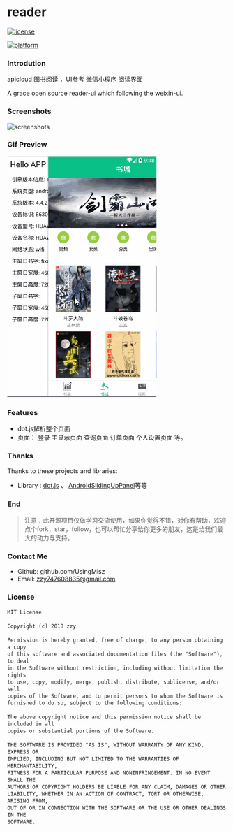 # reader
[![license](https://img.shields.io/badge/license-MIT-blue.svg)](https://github.com/UsingMisz/reader/#license)

[![platform](https://img.shields.io/badge/platform-javascript-green.svg)](https://www.javascript.com)


### Introdution

apicloud 图书阅读 ，UI参考 微信小程序 阅读界面 

A grace open source reader-ui which following the weixin-ui. 
### Screenshots

![screenshots](assert/)

### Gif Preview

![gif](assert/10.gif)

### Features

- dot.js解析整个页面
- 页面： 登录  主显示页面 查询页面 订单页面 个人设置页面 等。

### Thanks

Thanks to these projects and libraries:

- Library : [dot.js](https://github.com/olado/doT) 、 [AndroidSlidingUpPanel](https://github.com/umano/AndroidSlidingUpPanel)等等



### End

> 注意：此开源项目仅做学习交流使用，如果你觉得不错，对你有帮助，欢迎点个fork，star，follow，也可以帮忙分享给你更多的朋友，这是给我们最大的动力与支持。

### Contact Me

- Github: github.com/UsingMisz
- Email: zzy747608835@gmail.com

### License

```
MIT License

Copyright (c) 2018 zzy

Permission is hereby granted, free of charge, to any person obtaining a copy
of this software and associated documentation files (the "Software"), to deal
in the Software without restriction, including without limitation the rights
to use, copy, modify, merge, publish, distribute, sublicense, and/or sell
copies of the Software, and to permit persons to whom the Software is
furnished to do so, subject to the following conditions:

The above copyright notice and this permission notice shall be included in all
copies or substantial portions of the Software.

THE SOFTWARE IS PROVIDED "AS IS", WITHOUT WARRANTY OF ANY KIND, EXPRESS OR
IMPLIED, INCLUDING BUT NOT LIMITED TO THE WARRANTIES OF MERCHANTABILITY,
FITNESS FOR A PARTICULAR PURPOSE AND NONINFRINGEMENT. IN NO EVENT SHALL THE
AUTHORS OR COPYRIGHT HOLDERS BE LIABLE FOR ANY CLAIM, DAMAGES OR OTHER
LIABILITY, WHETHER IN AN ACTION OF CONTRACT, TORT OR OTHERWISE, ARISING FROM,
OUT OF OR IN CONNECTION WITH THE SOFTWARE OR THE USE OR OTHER DEALINGS IN THE
SOFTWARE.

```
